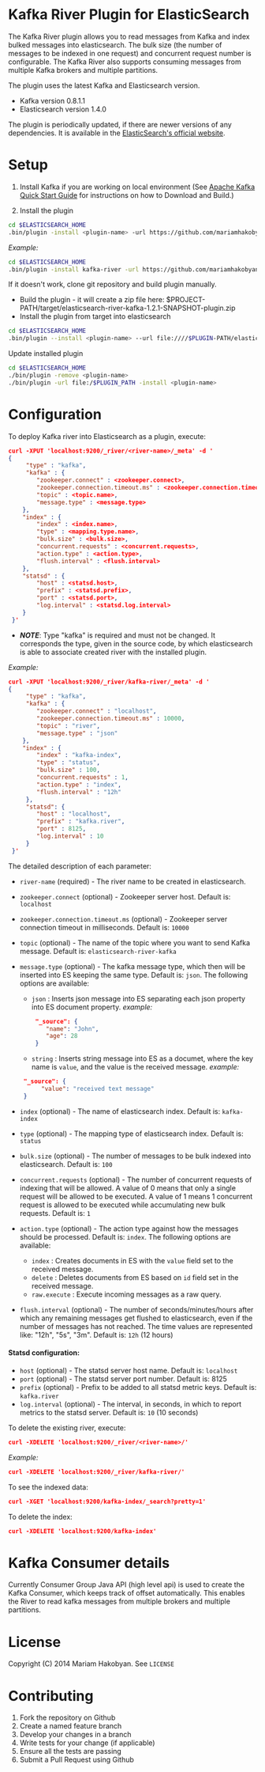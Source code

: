 Kafka River Plugin for ElasticSearch
=========

The Kafka River plugin allows you to read messages from Kafka and index bulked messages into elasticsearch.
The bulk size (the number of messages to be indexed in one request) and concurrent request number is configurable.
The Kafka River also supports consuming messages from multiple Kafka brokers and multiple partitions. 

The plugin uses the latest Kafka and Elasticsearch version.
 * Kafka version 0.8.1.1
 * Elasticsearch version 1.4.0

The plugin is periodically updated, if there are newer versions of any dependencies.
It is available in the [ElasticSearch's official website](http://www.elasticsearch.org/guide/en/elasticsearch/reference/current/modules-plugins.html).

Setup
==========

1. Install Kafka if you are working on local environment (See [Apache Kafka Quick Start Guide](http://kafka.apache.org/07/quickstart.html)  for instructions on how to Download and Build.)

2. Install the plugin 

```sh
cd $ELASTICSEARCH_HOME
.bin/plugin -install <plugin-name> -url https://github.com/mariamhakobyan/elasticsearch-river-kafka/releases/download/v1.2.1/elasticsearch-river-kafka-1.2.1-plugin.zip
```
*Example:*
```sh
cd $ELASTICSEARCH_HOME
.bin/plugin -install kafka-river -url https://github.com/mariamhakobyan/elasticsearch-river-kafka/releases/download/v1.2.1/elasticsearch-river-kafka-1.2.1-plugin.zip
```

If it doesn't work, clone git repository and build plugin manually.
* Build the plugin - it will create a zip file here: $PROJECT-PATH/target/elasticsearch-river-kafka-1.2.1-SNAPSHOT-plugin.zip
* Install the plugin from target into elasticsearch
 
```sh
cd $ELASTICSEARCH_HOME
.bin/plugin --install <plugin-name> --url file:////$PLUGIN-PATH/elasticsearch-river-kafka-1.2.1-SNAPSHOT-plugin.zip
```

Update installed plugin

```sh
cd $ELASTICSEARCH_HOME
./bin/plugin -remove <plugin-name>
./bin/plugin -url file:/$PLUGIN_PATH -install <plugin-name>
```

Configuration
=========

To deploy Kafka river into Elasticsearch as a plugin, execute:

```json
curl -XPUT 'localhost:9200/_river/<river-name>/_meta' -d '
{
     "type" : "kafka",
     "kafka" : {
        "zookeeper.connect" : <zookeeper.connect>, 
        "zookeeper.connection.timeout.ms" : <zookeeper.connection.timeout.ms>,
        "topic" : <topic.name>,
        "message.type" : <message.type>
    },
    "index" : {
        "index" : <index.name>,
        "type" : <mapping.type.name>,
        "bulk.size" : <bulk.size>,
        "concurrent.requests" : <concurrent.requests>,
        "action.type" : <action.type>,
        "flush.interval" : <flush.interval>
    },
    "statsd" : {
        "host" : <statsd.host>,
        "prefix" : <statsd.prefix>,
        "port" : <statsd.port>,
        "log.interval" : <statsd.log.interval>
    }
 }'
 ```
 * ***NOTE***: Type "kafka" is required and must not be changed. It corresponds the type, given in the source code, by which elasticsearch is able to associate created river with the installed plugin.
 
 *Example:*

 ```json
 curl -XPUT 'localhost:9200/_river/kafka-river/_meta' -d '
 {
      "type" : "kafka",
      "kafka" : {
         "zookeeper.connect" : "localhost", 
         "zookeeper.connection.timeout.ms" : 10000,
         "topic" : "river",
         "message.type" : "json"
     },
     "index" : {
         "index" : "kafka-index",
         "type" : "status",
         "bulk.size" : 100,
         "concurrent.requests" : 1,
         "action.type" : "index",
         "flush.interval" : "12h"
      },
      "statsd": {
         "host" : "localhost",
         "prefix" : "kafka.river",
         "port" : 8125,
         "log.interval" : 10
      }
  }'
  ```
 
The detailed description of each parameter:
 
* `river-name` (required) - The river name to be created in elasticsearch.
* `zookeeper.connect` (optional) - Zookeeper server host. Default is: `localhost`
* `zookeeper.connection.timeout.ms` (optional) - Zookeeper server connection timeout in milliseconds. Default is: `10000`
* `topic` (optional) - The name of the topic where you want to send Kafka message. Default is: `elasticsearch-river-kafka`
* `message.type` (optional) - The kafka message type, which then will be inserted into ES keeping the same type. Default is: `json`. The following options are available: 
   - `json` : Inserts json message into ES separating each json property into ES document property.
   *example:*
      ```json
       "_source": {
          "name": "John",
          "age": 28
       }
      ```
   
   - `string` : Inserts string message into ES as a documet, where the key name is `value`, and the value is the received message.
   *example:*
    ```json
     "_source": {
          "value": "received text message"
     }
    ```
   
* `index` (optional) - The name of elasticsearch index. Default is: `kafka-index`
* `type` (optional) - The mapping type of elasticsearch index. Default is: `status`
* `bulk.size` (optional) - The number of messages to be bulk indexed into elasticsearch. Default is: `100`
* `concurrent.requests` (optional) - The number of concurrent requests of indexing that will be allowed. A value of 0 means that only a single request will be allowed to be executed. A value of 1 means 1 concurrent request is allowed to be executed while accumulating new bulk requests. Default is: `1`
* `action.type` (optional) - The action type against how the messages should be processed. Default is: `index`. The following options are available:
   - `index` : Creates documents in ES with the `value` field set to the received message.
   - `delete` : Deletes documents from ES based on `id` field set in the received message.
   - `raw.execute` : Execute incoming messages as a raw query.
* `flush.interval` (optional) - The number of seconds/minutes/hours after which any remaining messages get flushed to elasticsearch, even if the number of messages has not reached. The time values are represented like: "12h", "5s", "3m". Default is: `12h` (12 hours)


#### Statsd configuration:

* `host` (optional) - The statsd server host name. Default is: `localhost`
* `port` (optional) - The statsd server port number. Default is: 8125
* `prefix` (optional) - Prefix to be added to all statsd metric keys. Default is: `kafka.river`
* `log.interval` (optional) - The interval, in seconds, in which to report metrics to the statsd server. Default is: `10` (10 seconds)


To delete the existing river, execute:
 
```json
curl -XDELETE 'localhost:9200/_river/<river-name>/'
``` 

*Example:*
```json
curl -XDELETE 'localhost:9200/_river/kafka-river/'
``` 


To see the indexed data:

```json
curl -XGET 'localhost:9200/kafka-index/_search?pretty=1'
```

To delete the index:
```json
curl -XDELETE 'localhost:9200/kafka-index'
```

Kafka Consumer details
=========

Currently Consumer Group Java API (high level api) is used to create the Kafka Consumer, which keeps track of offset automatically. This enables the River to read kafka messages from multiple brokers and multiple partitions.


License
=========
Copyright (C) 2014 Mariam Hakobyan. See `LICENSE`


Contributing
============
1. Fork the repository on Github
2. Create a named feature branch
3. Develop your changes in a branch
4. Write tests for your change (if applicable)
5. Ensure all the tests are passing
6. Submit a Pull Request using Github


